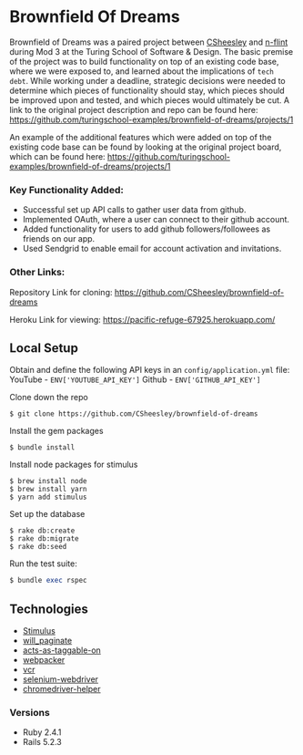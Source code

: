 # Brownfield Of Dreams

Brownfield of Dreams was a paired project between [CSheesley](https://github.com/CSheesley) and [n-flint](https://github.com/n-flint) during Mod 3 at the Turing School of Software & Design. The basic premise of the project was to build functionality on top of an existing code base, where we were exposed to, and learned about the implications of `tech debt`. While working under a deadline, strategic decisions were needed to determine which pieces of functionality should stay, which pieces should be improved upon and tested, and which pieces would ultimately be cut. A link to the original project description and repo can be found here: https://github.com/turingschool-examples/brownfield-of-dreams/projects/1

An example of the additional features which were added on top of the existing code base can be found by looking at the original project board, which can be found here: https://github.com/turingschool-examples/brownfield-of-dreams/projects/1

### Key Functionality Added:

- Successful set up API calls to gather user data from github.
- Implemented OAuth, where a user can connect to their github account.
- Added functionality for users to add github followers/followees as friends on our app.
- Used Sendgrid to enable email for account activation and invitations.

### Other Links:

Repository Link for cloning: https://github.com/CSheesley/brownfield-of-dreams

Heroku Link for viewing: https://pacific-refuge-67925.herokuapp.com/

## Local Setup

Obtain and define the following API keys in an `config/application.yml` file:
  YouTube - `ENV['YOUTUBE_API_KEY']`
  Github -  `ENV['GITHUB_API_KEY']`

Clone down the repo
```
$ git clone https://github.com/CSheesley/brownfield-of-dreams
```

Install the gem packages
```
$ bundle install
```

Install node packages for stimulus
```
$ brew install node
$ brew install yarn
$ yarn add stimulus
```

Set up the database
```
$ rake db:create
$ rake db:migrate
$ rake db:seed
```

Run the test suite:
```ruby
$ bundle exec rspec
```

## Technologies
* [Stimulus](https://github.com/stimulusjs/stimulus)
* [will_paginate](https://github.com/mislav/will_paginate)
* [acts-as-taggable-on](https://github.com/mbleigh/acts-as-taggable-on)
* [webpacker](https://github.com/rails/webpacker)
* [vcr](https://github.com/vcr/vcr)
* [selenium-webdriver](https://www.seleniumhq.org/docs/03_webdriver.jsp)
* [chromedriver-helper](http://chromedriver.chromium.org/)

### Versions
* Ruby 2.4.1
* Rails 5.2.3
